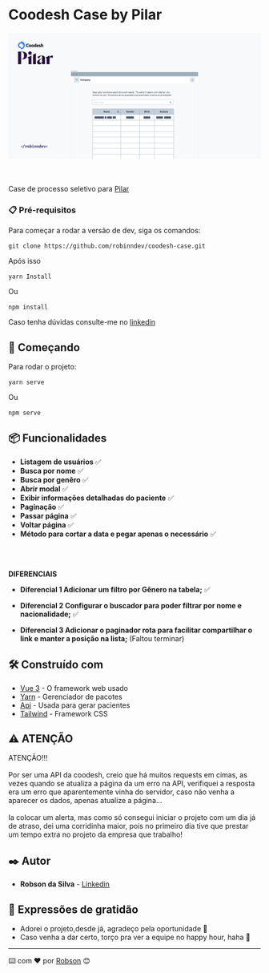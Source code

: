 # Coodesh Case by Pilar

<div align="center">
   <img alt="Foto página" title="Foto página 1" src="./src/assets/pageGithub.png" width="700px" />
</div>

<br/>
<br/>

Case de processo seletivo para [Pilar](https://www.linkedin.com/company/soupilar/)


### 📋 Pré-requisitos

Para começar a rodar a versão de dev, siga os comandos:

```
git clone https://github.com/robinndev/coodesh-case.git
```
Após isso

```
yarn Install
```
Ou

```
npm install
```

Caso tenha dúvidas consulte-me no [linkedin](https://www.linkedin.com/in/robinndev/)


## 🚀 Começando

Para rodar o projeto:

```
yarn serve
```
Ou

```
npm serve
```

## 📦 Funcionalidades

* **Listagem de usuários** ✅
* **Busca por nome** ✅
* **Busca por genêro** ✅
* **Abrir modal** ✅
* **Exibir informações detalhadas do paciente** ✅
* **Paginação** ✅
* **Passar página** ✅
* **Voltar página** ✅
* **Método para cortar a data e pegar apenas o necessário** ✅
<br/>
<br/>

**DIFERENCIAIS**

* **Diferencial 1 Adicionar um filtro por Gênero na tabela;** ✅
* **Diferencial 2 Configurar o buscador para poder filtrar por nome e nacionalidade;** ✅

* **Diferencial 3 Adicionar o paginador rota para facilitar compartilhar o link e manter a posição na lista;** (Faltou terminar)

## 🛠️ Construído com

* [Vue 3](https://vuejs.org/) - O framework web usado
* [Yarn](https://www.npmjs.com/package/yarn) - Gerenciador de pacotes
* [Api](https://randomuser.me/api/) - Usada para gerar pacientes
* [Tailwind](https://tailwindcss.com/) - Framework CSS

## ⚠️ ATENÇÃO

ATENÇÃO!!! 
<br/>
<br/>
Por ser uma API da coodesh, creio que há muitos requests em cimas, as vezes quando se atualiza a página da um erro na API, verifiquei a resposta era um erro que aparentemente vinha do servidor, caso não venha a aparecer os dados, apenas atualize a página...
<br/>
<br/>
Ia colocar um alerta, mas como só consegui iniciar o projeto com um dia já de atraso, dei uma corridinha maior, pois no primeiro dia tive que prestar um tempo extra no projeto da empresa que trabalho!

## ✒️ Autor

* **Robson da Silva** - [Linkedin](https://www.linkedin.com/in/robinndev/)


## 🎁 Expressões de gratidão

* Adorei o projeto,desde já, agradeço pela oportunidade 📢
* Caso venha a dar certo, torço pra ver a equipe no happy hour, haha 🍺 


---
⌨️ com ❤️ por [Robson](https://github.com/robinndev) 😊